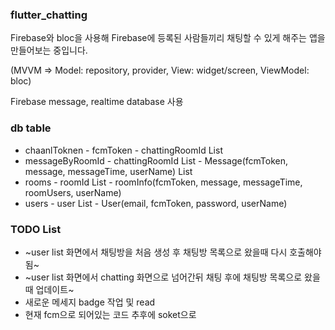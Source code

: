 ### flutter_chatting

Firebase와 bloc을 사용해 Firebase에 등록된 사람들끼리 채팅할 수 있게 해주는 앱을 만들어보는 중입니다. 

(MVVM => Model: repository, provider, View: widget/screen, ViewModel: bloc)

Firebase message, realtime database 사용

### db table 

- chaanlToknen - fcmToken - chattingRoomId List
- messageByRoomId - chattingRoomId List - Message(fcmToken, message, messageTime, userName) List
- rooms - roomId List - roomInfo(fcmToken, message, messageTime, roomUsers, userName)
- users - user List - User(email, fcmToken, password, userName)


### TODO List
- ~user list 화면에서 채팅방을 처음 생성 후 채팅방 목록으로 왔을때 다시 호출해야됨~
- ~user list 화면에서 chatting 화면으로 넘어간뒤 채팅 후에 채팅방 목록으로 왔을때 업데이트~
- 새로운 메세지 badge 작업 및 read 
- 현재 fcm으로 되어있는 코드 추후에 soket으로 
